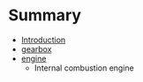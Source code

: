 # Summary

* [Introduction](README.md)
* [gearbox](gearbox.md)
* [engine](engine.md)
   * Internal combustion engine

